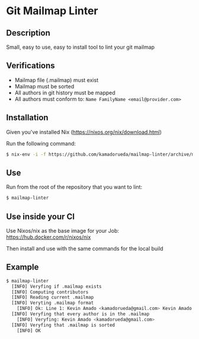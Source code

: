 # Git Mailmap Linter

## Description

Small, easy to use, easy to install tool to lint your git mailmap

## Verifications

- Mailmap file (.mailmap) must exist
- Mailmap must be sorted
- All authors in git history must be mapped
- All authors must conform to: `Name FamilyName <email@provider.com>`

## Installation

Given you've installed Nix (https://nixos.org/nix/download.html)

Run the following command:

```bash
$ nix-env -i -f https://github.com/kamadorueda/mailmap-linter/archive/master.tar.gz
```

## Use

Run from the root of the repository that you want to lint:

```bash
$ mailmap-linter
```

## Use inside your CI

Use Nixos/nix as the base image for your Job: https://hub.docker.com/r/nixos/nix

Then install and use with the same commands for the local build

## Example

```bash
$ mailmap-linter
  [INFO] Veryfing if .mailmap exists
  [INFO] Computing contributors
  [INFO] Reading current .mailmap
  [INFO] Veryting .mailmap format
    [INFO] Ok: Line 1: Kevin Amado <kamadorueda@gmail.com> Kevin Amado <kamadorueda@gmail.com>
  [INFO] Veryfing that every author is in the .mailmap
    [INFO] Veryfing: Kevin Amado <kamadorueda@gmail.com>
  [INFO] Veryfing that .mailmap is sorted
    [INFO] OK
```
